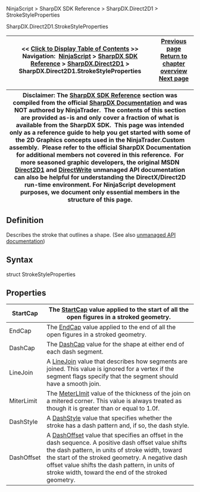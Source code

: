 ﻿
NinjaScript \> SharpDX SDK Reference \> SharpDX.Direct2D1 \> StrokeStyleProperties

SharpDX.Direct2D1\.StrokeStyleProperties

| \<\< [Click to Display Table of Contents](sharpdx_direct2d1_strokestyleproperties.md) \>\> **Navigation:**     [NinjaScript](ninjascript-1.md) \> [SharpDX SDK Reference](sharpdx_sdk_reference-1.md) \> [SharpDX.Direct2D1](sharpdx_direct2d1-1.md) \> SharpDX.Direct2D1\.StrokeStyleProperties | [Previous page](sharpdx_direct2d1_strokestyle_startcap-1.md) [Return to chapter overview](sharpdx_direct2d1-1.md) [Next page](sharpdx_direct2d1_sweepdirection-1.md) |
| --- | --- |

| Disclaimer: The [SharpDX SDK Reference](sharpdx_sdk_reference-1.md) section was compiled from the official [SharpDX Documentation](http://sharpdx.org/) and was NOT authored by NinjaTrader.  The contents of this section are provided as\-is and only cover a fraction of what is available from the SharpDX SDK.  This page was intended only as a reference guide to help you get started with some of the 2D Graphics concepts used in the NinjaTrader.Custom assembly.  Please refer to the official SharpDX Documentation for additional members not covered in this reference.  For more seasoned graphic developers, the original MSDN [Direct2D1](https://msdn.microsoft.com/en-us/library/windows/desktop/dd370990.aspx) and [DirectWrite](https://msdn.microsoft.com/en-us/library/windows/desktop/dd368038.aspx) unmanaged API documentation can also be helpful for understanding the DirectX/Direct2D run\-time environment. For NinjaScript development purposes, we document only essential members in the structure of this page. |
| --- |

## Definition
Describes the stroke that outlines a shape. 
(See also [unmanaged API documentation](http://msdn.microsoft.com/en-us/library/dd368164.aspx))
 
## Syntax
struct StrokeStyleProperties
## 
## Properties

| StartCap | The [StartCap](sharpdx_direct2d1_strokestyle_startcap-1.md) value applied to the start of all the open figures in a stroked geometry. |
| --- | --- |
| EndCap | The [EndCap](sharpdx_direct2d1_strokestyle_endcap-1.md) value applied to the end of all the open figures in a stroked geometry. |
| DashCap | The [DashCap](sharpdx_direct2d1_strokestyle_dashcap-1.md) value for the shape at either end of each dash segment. |
| LineJoin | A [LineJoin](sharpdx_direct2d1_strokestyle_linejoin-1.md) value that describes how segments are joined. This value is ignored for a vertex if the segment flags specify that the segment should have a smooth join. |
| MiterLimit | The [MeterLImit](sharpdx_direct2d1_strokestyle_miterlimit-1.md) value of the thickness of the join on a mitered corner. This value is always treated as though it is greater than or equal to 1\.0f. |
| DashStyle | A [DashStyle](sharpdx_direct2d1_strokestyle_dashstyle-1.md) value that specifies whether the stroke has a dash pattern and, if so, the dash style. |
| DashOffset | A [DashOffset](sharpdx_direct2d1_strokestyle_dashoffset-1.md) value that specifies an offset in the dash sequence. A positive dash offset value shifts the dash pattern, in units of stroke width, toward the start of the stroked geometry. A negative dash offset value shifts the dash pattern, in units of stroke width, toward the end of the stroked geometry. |

